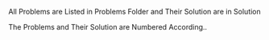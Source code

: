 All Problems are Listed in Problems Folder and Their Solution are in Solution


The Problems and Their Solution are Numbered According..
